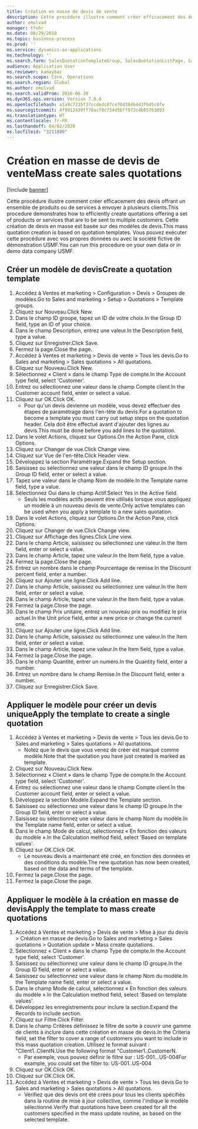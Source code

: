 ```yaml
---
title: Création en masse de devis de vente
description: Cette procédure illustre comment créer efficacement des devis offrant un ensemble de produits ou de services à envoyer à plusieurs clients.
author: omulvad
manager: tfehr
ms.date: 08/29/2018
ms.topic: business-process
ms.prod: ''
ms.service: dynamics-ax-applications
ms.technology: ''
ms.search.form: SalesQuotationTemplateGroup, SalesQuotationListPage, SalesCreateQuotation, SalesQuotationTable, SysQueryForm
audience: Application User
ms.reviewer: kamaybac
ms.search.scope: Core, Operations
ms.search.region: Global
ms.author: omulvad
ms.search.validFrom: 2016-06-30
ms.dyn365.ops.version: Version 7.0.0
ms.openlocfilehash: a1a9c7235f37ccdedc87ce70d3846443f645c0fe
ms.sourcegitcommit: 4f9912439ff78acf0c754d5bff972c4b85763093
ms.translationtype: HT
ms.contentlocale: fr-FR
ms.lasthandoff: 04/02/2020
ms.locfileid: "3211880"
---
```

# <a name="mass-create-sales-quotations"></a><span data-ttu-id="3ed3d-103">Création en masse de devis de vente</span><span class="sxs-lookup"><span data-stu-id="3ed3d-103">Mass create sales quotations</span></span>

[!include [banner](../../includes/banner.md)]

<span data-ttu-id="3ed3d-104">Cette procédure illustre comment créer efficacement des devis offrant un ensemble de produits ou de services à envoyer à plusieurs clients.</span><span class="sxs-lookup"><span data-stu-id="3ed3d-104">This procedure demonstrates how to efficiently create quotations offering a set of products or services that are to be sent to multiple customers.</span></span> <span data-ttu-id="3ed3d-105">Cette création de devis en masse est basée sur des modèles de devis.</span><span class="sxs-lookup"><span data-stu-id="3ed3d-105">This mass quotation creation is based on quotation templates.</span></span> <span data-ttu-id="3ed3d-106">Vous pouvez exécuter cette procédure avec vos propres données ou avec la société fictive de démonstration USMF.</span><span class="sxs-lookup"><span data-stu-id="3ed3d-106">You can run this procedure on your own data or in demo data company USMF.</span></span>


## <a name="create-a-quotation-template"></a><span data-ttu-id="3ed3d-107">Créer un modèle de devis</span><span class="sxs-lookup"><span data-stu-id="3ed3d-107">Create a quotation template</span></span>
1. <span data-ttu-id="3ed3d-108">Accédez à Ventes et marketing > Configuration > Devis > Groupes de modèles.</span><span class="sxs-lookup"><span data-stu-id="3ed3d-108">Go to Sales and marketing > Setup > Quotations > Template groups.</span></span>
2. <span data-ttu-id="3ed3d-109">Cliquez sur Nouveau.</span><span class="sxs-lookup"><span data-stu-id="3ed3d-109">Click New.</span></span>
3. <span data-ttu-id="3ed3d-110">Dans le champ ID groupe, tapez un ID de votre choix.</span><span class="sxs-lookup"><span data-stu-id="3ed3d-110">In the Group ID field, type an ID of your choice.</span></span>
4. <span data-ttu-id="3ed3d-111">Dans le champ Description, entrez une valeur.</span><span class="sxs-lookup"><span data-stu-id="3ed3d-111">In the Description field, type a value.</span></span>
5. <span data-ttu-id="3ed3d-112">Cliquez sur Enregistrer.</span><span class="sxs-lookup"><span data-stu-id="3ed3d-112">Click Save.</span></span>
6. <span data-ttu-id="3ed3d-113">Fermez la page.</span><span class="sxs-lookup"><span data-stu-id="3ed3d-113">Close the page.</span></span>
7. <span data-ttu-id="3ed3d-114">Accédez à Ventes et marketing > Devis de vente > Tous les devis.</span><span class="sxs-lookup"><span data-stu-id="3ed3d-114">Go to Sales and marketing > Sales quotations > All quotations.</span></span>
8. <span data-ttu-id="3ed3d-115">Cliquez sur Nouveau.</span><span class="sxs-lookup"><span data-stu-id="3ed3d-115">Click New.</span></span>
9. <span data-ttu-id="3ed3d-116">Sélectionnez « Client » dans le champ Type de compte.</span><span class="sxs-lookup"><span data-stu-id="3ed3d-116">In the Account type field, select 'Customer'.</span></span>
10. <span data-ttu-id="3ed3d-117">Entrez ou sélectionnez une valeur dans le champ Compte client.</span><span class="sxs-lookup"><span data-stu-id="3ed3d-117">In the Customer account field, enter or select a value.</span></span>
11. <span data-ttu-id="3ed3d-118">Cliquez sur OK.</span><span class="sxs-lookup"><span data-stu-id="3ed3d-118">Click OK.</span></span>
    * <span data-ttu-id="3ed3d-119">Pour qu'un devis devienne un modèle, vous devez effectuer des étapes de paramétrage dans l'en-tête du devis.</span><span class="sxs-lookup"><span data-stu-id="3ed3d-119">For a quotation to become a template you must carry out  setup steps on the quotation header.</span></span> <span data-ttu-id="3ed3d-120">Cela doit être effectué avant d'ajouter des lignes au devis.</span><span class="sxs-lookup"><span data-stu-id="3ed3d-120">This must be done before you add lines to the quotation.</span></span>   
12. <span data-ttu-id="3ed3d-121">Dans le volet Actions, cliquez sur Options.</span><span class="sxs-lookup"><span data-stu-id="3ed3d-121">On the Action Pane, click Options.</span></span>
13. <span data-ttu-id="3ed3d-122">Cliquez sur Changer de vue.</span><span class="sxs-lookup"><span data-stu-id="3ed3d-122">Click Change view.</span></span>
14. <span data-ttu-id="3ed3d-123">Cliquez sur Vue de l'en-tête.</span><span class="sxs-lookup"><span data-stu-id="3ed3d-123">Click Header view.</span></span>
15. <span data-ttu-id="3ed3d-124">Développez la section Paramétrage.</span><span class="sxs-lookup"><span data-stu-id="3ed3d-124">Expand the Setup section.</span></span>
16. <span data-ttu-id="3ed3d-125">Saisissez ou sélectionnez une valeur dans le champ ID groupe.</span><span class="sxs-lookup"><span data-stu-id="3ed3d-125">In the Group ID field, enter or select a value.</span></span>
17. <span data-ttu-id="3ed3d-126">Tapez une valeur dans le champ Nom de modèle.</span><span class="sxs-lookup"><span data-stu-id="3ed3d-126">In the Template name field, type a value.</span></span>
18. <span data-ttu-id="3ed3d-127">Sélectionnez Oui dans le champ Actif.</span><span class="sxs-lookup"><span data-stu-id="3ed3d-127">Select Yes in the Active field.</span></span>
    * <span data-ttu-id="3ed3d-128">Seuls les modèles actifs peuvent être utilisés lorsque vous appliquez un modèle à un nouveau devis de vente.</span><span class="sxs-lookup"><span data-stu-id="3ed3d-128">Only active templates can be used when you apply a template to a new sales quotation.</span></span>  
19. <span data-ttu-id="3ed3d-129">Dans le volet Actions, cliquez sur Options.</span><span class="sxs-lookup"><span data-stu-id="3ed3d-129">On the Action Pane, click Options.</span></span>
20. <span data-ttu-id="3ed3d-130">Cliquez sur Changer de vue.</span><span class="sxs-lookup"><span data-stu-id="3ed3d-130">Click Change view.</span></span>
21. <span data-ttu-id="3ed3d-131">Cliquez sur Affichage des lignes.</span><span class="sxs-lookup"><span data-stu-id="3ed3d-131">Click Line view.</span></span>
22. <span data-ttu-id="3ed3d-132">Dans le champ Article, saisissez ou sélectionnez une valeur.</span><span class="sxs-lookup"><span data-stu-id="3ed3d-132">In the Item field, enter or select a value.</span></span>
23. <span data-ttu-id="3ed3d-133">Dans le champ Article, tapez une valeur.</span><span class="sxs-lookup"><span data-stu-id="3ed3d-133">In the Item field, type a value.</span></span>
24. <span data-ttu-id="3ed3d-134">Fermez la page.</span><span class="sxs-lookup"><span data-stu-id="3ed3d-134">Close the page.</span></span>
25. <span data-ttu-id="3ed3d-135">Entrez un nombre dans le champ Pourcentage de remise.</span><span class="sxs-lookup"><span data-stu-id="3ed3d-135">In the Discount percent field, enter a number.</span></span>
26. <span data-ttu-id="3ed3d-136">Cliquez sur Ajouter une ligne.</span><span class="sxs-lookup"><span data-stu-id="3ed3d-136">Click Add line.</span></span>
27. <span data-ttu-id="3ed3d-137">Dans le champ Article, saisissez ou sélectionnez une valeur.</span><span class="sxs-lookup"><span data-stu-id="3ed3d-137">In the Item field, enter or select a value.</span></span>
28. <span data-ttu-id="3ed3d-138">Dans le champ Article, tapez une valeur.</span><span class="sxs-lookup"><span data-stu-id="3ed3d-138">In the Item field, type a value.</span></span>
29. <span data-ttu-id="3ed3d-139">Fermez la page.</span><span class="sxs-lookup"><span data-stu-id="3ed3d-139">Close the page.</span></span>
30. <span data-ttu-id="3ed3d-140">Dans le champ Prix unitaire, entrez un nouveau prix ou modifiez le prix actuel.</span><span class="sxs-lookup"><span data-stu-id="3ed3d-140">In the Unit price field, enter a new price or change the current one.</span></span>
31. <span data-ttu-id="3ed3d-141">Cliquez sur Ajouter une ligne.</span><span class="sxs-lookup"><span data-stu-id="3ed3d-141">Click Add line.</span></span>
32. <span data-ttu-id="3ed3d-142">Dans le champ Article, saisissez ou sélectionnez une valeur.</span><span class="sxs-lookup"><span data-stu-id="3ed3d-142">In the Item field, enter or select a value.</span></span>
33. <span data-ttu-id="3ed3d-143">Dans le champ Article, tapez une valeur.</span><span class="sxs-lookup"><span data-stu-id="3ed3d-143">In the Item field, type a value.</span></span>
34. <span data-ttu-id="3ed3d-144">Fermez la page.</span><span class="sxs-lookup"><span data-stu-id="3ed3d-144">Close the page.</span></span>
35. <span data-ttu-id="3ed3d-145">Dans le champ Quantité, entrer un numéro.</span><span class="sxs-lookup"><span data-stu-id="3ed3d-145">In the Quantity field, enter a number.</span></span>
36. <span data-ttu-id="3ed3d-146">Entrez un nombre dans le champ Remise.</span><span class="sxs-lookup"><span data-stu-id="3ed3d-146">In the Discount field, enter a number.</span></span>
37. <span data-ttu-id="3ed3d-147">Cliquez sur Enregistrer.</span><span class="sxs-lookup"><span data-stu-id="3ed3d-147">Click Save.</span></span>

## <a name="apply-the-template-to-create-a-single-quotation"></a><span data-ttu-id="3ed3d-148">Appliquer le modèle pour créer un devis unique</span><span class="sxs-lookup"><span data-stu-id="3ed3d-148">Apply the template to create a single quotation</span></span>
1. <span data-ttu-id="3ed3d-149">Accédez à Ventes et marketing > Devis de vente > Tous les devis.</span><span class="sxs-lookup"><span data-stu-id="3ed3d-149">Go to Sales and marketing > Sales quotations > All quotations.</span></span>
    * <span data-ttu-id="3ed3d-150">Notez que le devis que vous venez de créer est marqué comme modèle.</span><span class="sxs-lookup"><span data-stu-id="3ed3d-150">Note that the quotation you have just created is marked as template.</span></span>  
2. <span data-ttu-id="3ed3d-151">Cliquez sur Nouveau.</span><span class="sxs-lookup"><span data-stu-id="3ed3d-151">Click New.</span></span>
3. <span data-ttu-id="3ed3d-152">Sélectionnez « Client » dans le champ Type de compte.</span><span class="sxs-lookup"><span data-stu-id="3ed3d-152">In the Account type field, select 'Customer'.</span></span>
4. <span data-ttu-id="3ed3d-153">Entrez ou sélectionnez une valeur dans le champ Compte client.</span><span class="sxs-lookup"><span data-stu-id="3ed3d-153">In the Customer account field, enter or select a value.</span></span>
5. <span data-ttu-id="3ed3d-154">Développez la section Modèle.</span><span class="sxs-lookup"><span data-stu-id="3ed3d-154">Expand the Template section.</span></span>
6. <span data-ttu-id="3ed3d-155">Saisissez ou sélectionnez une valeur dans le champ ID groupe.</span><span class="sxs-lookup"><span data-stu-id="3ed3d-155">In the Group ID field, enter or select a value.</span></span>
7. <span data-ttu-id="3ed3d-156">Saisissez ou sélectionnez une valeur dans le champ Nom du modèle.</span><span class="sxs-lookup"><span data-stu-id="3ed3d-156">In the Template name field, enter or select a value.</span></span>
8. <span data-ttu-id="3ed3d-157">Dans le champ Mode de calcul, sélectionnez « En fonction des valeurs du modèle ».</span><span class="sxs-lookup"><span data-stu-id="3ed3d-157">In the Calculation method field, select 'Based on template values'.</span></span>
9. <span data-ttu-id="3ed3d-158">Cliquez sur OK.</span><span class="sxs-lookup"><span data-stu-id="3ed3d-158">Click OK.</span></span>
    * <span data-ttu-id="3ed3d-159">Le nouveau devis a maintenant été créé, en fonction des données et des conditions du modèle.</span><span class="sxs-lookup"><span data-stu-id="3ed3d-159">The new quotation has now been created, based on the data and terms of the template.</span></span>  
10. <span data-ttu-id="3ed3d-160">Fermez la page.</span><span class="sxs-lookup"><span data-stu-id="3ed3d-160">Close the page.</span></span>
11. <span data-ttu-id="3ed3d-161">Fermez la page.</span><span class="sxs-lookup"><span data-stu-id="3ed3d-161">Close the page.</span></span>

## <a name="apply-the-template-to-mass-create-quotations"></a><span data-ttu-id="3ed3d-162">Appliquer le modèle à la création en masse de devis</span><span class="sxs-lookup"><span data-stu-id="3ed3d-162">Apply the template to mass create quotations</span></span>
1. <span data-ttu-id="3ed3d-163">Accédez à Ventes et marketing > Devis de vente > Mise à jour du devis > Création en masse de devis.</span><span class="sxs-lookup"><span data-stu-id="3ed3d-163">Go to Sales and marketing > Sales quotations > Quotation update > Mass create quotations.</span></span>
2. <span data-ttu-id="3ed3d-164">Sélectionnez « Client » dans le champ Type de compte.</span><span class="sxs-lookup"><span data-stu-id="3ed3d-164">In the Account type field, select 'Customer'.</span></span>
3. <span data-ttu-id="3ed3d-165">Saisissez ou sélectionnez une valeur dans le champ ID groupe.</span><span class="sxs-lookup"><span data-stu-id="3ed3d-165">In the Group ID field, enter or select a value.</span></span>
4. <span data-ttu-id="3ed3d-166">Saisissez ou sélectionnez une valeur dans le champ Nom du modèle.</span><span class="sxs-lookup"><span data-stu-id="3ed3d-166">In the Template name field, enter or select a value.</span></span>
5. <span data-ttu-id="3ed3d-167">Dans le champ Mode de calcul, sélectionnez « En fonction des valeurs du modèle ».</span><span class="sxs-lookup"><span data-stu-id="3ed3d-167">In the Calculation method field, select 'Based on template values'.</span></span>
6. <span data-ttu-id="3ed3d-168">Développez les enregistrements pour inclure la section.</span><span class="sxs-lookup"><span data-stu-id="3ed3d-168">Expand the Records to include section.</span></span>
7. <span data-ttu-id="3ed3d-169">Cliquez sur Filtre.</span><span class="sxs-lookup"><span data-stu-id="3ed3d-169">Click Filter.</span></span>
8. <span data-ttu-id="3ed3d-170">Dans le champ Critères définissez le filtre de sorte à couvrir une gamme de clients à inclure dans cette création en masse de devis.</span><span class="sxs-lookup"><span data-stu-id="3ed3d-170">In the Criteria field, set the filter to cover a range of customers you want to include in this mass quotation creation.</span></span> <span data-ttu-id="3ed3d-171">Utilisez le format suivant : "Client1..ClientN.</span><span class="sxs-lookup"><span data-stu-id="3ed3d-171">Use the following format "Customer1..CustomerN.</span></span>
    * <span data-ttu-id="3ed3d-172">Par exemple, vous pouvez définir le filtre sur : US-001...US-004</span><span class="sxs-lookup"><span data-stu-id="3ed3d-172">For example, you could set the filter to: US-001..US-004</span></span>  
9. <span data-ttu-id="3ed3d-173">Cliquez sur OK.</span><span class="sxs-lookup"><span data-stu-id="3ed3d-173">Click OK.</span></span>
10. <span data-ttu-id="3ed3d-174">Cliquez sur OK.</span><span class="sxs-lookup"><span data-stu-id="3ed3d-174">Click OK.</span></span>
11. <span data-ttu-id="3ed3d-175">Accédez à Ventes et marketing > Devis de vente > Tous les devis.</span><span class="sxs-lookup"><span data-stu-id="3ed3d-175">Go to Sales and marketing > Sales quotations > All quotations.</span></span>
    * <span data-ttu-id="3ed3d-176">Vérifiez que des devis ont été créés pour tous les clients spécifiés dans la routine de mise à jour collective, comme l'indique le modèle sélectionné.</span><span class="sxs-lookup"><span data-stu-id="3ed3d-176">Verify that quotations have been created for all the customers specified in the mass update routine, as based on the selected template.</span></span>  

